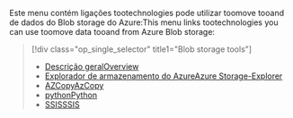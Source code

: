 <!-- Guidance on technologies used toomove data tooand/or from Azure Blob storage are linked here:
-->
<span data-ttu-id="2758a-101">Este menu contém ligações tootechnologies pode utilizar toomove tooand de dados do Blob storage do Azure:</span><span class="sxs-lookup"><span data-stu-id="2758a-101">This menu links tootechnologies you can use toomove data tooand from Azure Blob storage:</span></span>

> [!div class="op_single_selector" title1="Blob storage tools"]
> * [<span data-ttu-id="2758a-102">Descrição geral</span><span class="sxs-lookup"><span data-stu-id="2758a-102">Overview</span></span>](../articles/machine-learning/machine-learning-data-science-move-azure-blob.md)
> * [<span data-ttu-id="2758a-103">Explorador de armazenamento do Azure</span><span class="sxs-lookup"><span data-stu-id="2758a-103">Azure Storage-Explorer</span></span>](../articles/machine-learning/machine-learning-data-science-move-data-to-azure-blob-using-azure-storage-explorer.md)
> * [<span data-ttu-id="2758a-104">AZCopy</span><span class="sxs-lookup"><span data-stu-id="2758a-104">AzCopy</span></span>](../articles/machine-learning/machine-learning-data-science-move-data-to-azure-blob-using-azcopy.md)
> * [<span data-ttu-id="2758a-105">python</span><span class="sxs-lookup"><span data-stu-id="2758a-105">Python</span></span>](../articles/machine-learning/machine-learning-data-science-move-data-to-azure-blob-using-python.md)
> * [<span data-ttu-id="2758a-106">SSIS</span><span class="sxs-lookup"><span data-stu-id="2758a-106">SSIS</span></span>](../articles/machine-learning/machine-learning-data-science-move-data-to-azure-blob-using-ssis.md)
> 
> 



